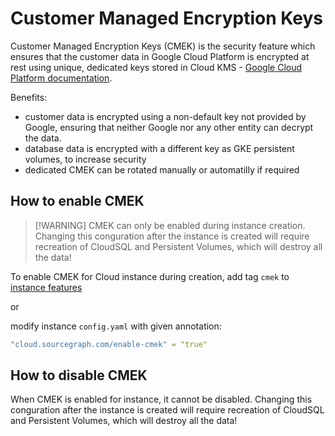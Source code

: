 # Customer Managed Encryption Keys

Customer Managed Encryption Keys (CMEK) is the security feature which ensures that the customer data in Google Cloud Platform is encrypted at rest using unique, dedicated keys stored in Cloud KMS - [Google Cloud Platform documentation](https://cloud.google.com/kms/docs/cmek).

Benefits:

- customer data is encrypted using a non-default key not provided by Google, ensuring that neither Google nor any other entity can decrypt the data.
- database data is encrypted with a different key as GKE persistent volumes, to increase security
- dedicated CMEK can be rotated manually or automatilly if required

## How to enable CMEK

> [!WARNING] CMEK can only be enabled during instance creation. Changing this conguration after the instance is created will require recreation of CloudSQL and Persistent Volumes, which will destroy all the data!

To enable CMEK for Cloud instance during creation, add tag `cmek` to [instance features](https://sourcegraph.sourcegraph.com/github.com/sourcegraph/cloud/-/blob/.github/workflows/mi_create.yml?L63)

or

modify instance `config.yaml` with given annotation:

```yaml
"cloud.sourcegraph.com/enable-cmek" = "true"
```

## How to disable CMEK

When CMEK is enabled for instance, it cannot be disabled. Changing this conguration after the instance is created will require recreation of CloudSQL and Persistent Volumes, which will destroy all the data!
